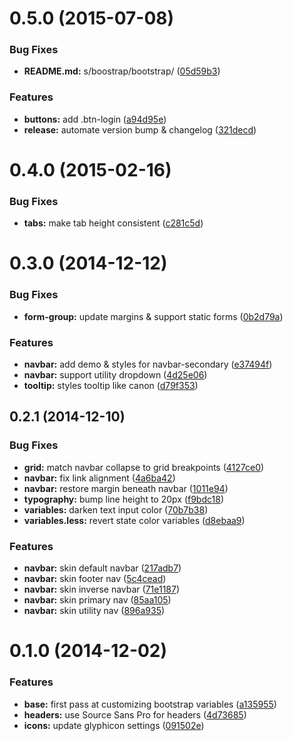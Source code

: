 <a name="0.5.0"></a>
# 0.5.0 (2015-07-08)


### Bug Fixes

* **README.md:** s/boostrap/bootstrap/ ([05d59b3](https://github.com/rackerlabs/canon-bootstrap/commit/05d59b3))

### Features

* **buttons:** add .btn-login ([a94d95e](https://github.com/rackerlabs/canon-bootstrap/commit/a94d95e))
* **release:** automate version bump & changelog ([321decd](https://github.com/rackerlabs/canon-bootstrap/commit/321decd))



<a name="0.4.0"></a>
# 0.4.0 (2015-02-16)


### Bug Fixes

* **tabs:** make tab height consistent ([c281c5d](https://github.com/rackerlabs/canon-bootstrap/commit/c281c5d))



<a name="0.3.0"></a>
# 0.3.0 (2014-12-12)


### Bug Fixes

* **form-group:** update margins & support static forms ([0b2d79a](https://github.com/rackerlabs/canon-bootstrap/commit/0b2d79a))

### Features

* **navbar:** add demo & styles for navbar-secondary ([e37494f](https://github.com/rackerlabs/canon-bootstrap/commit/e37494f))
* **navbar:** support utility dropdown ([4d25e06](https://github.com/rackerlabs/canon-bootstrap/commit/4d25e06))
* **tooltip:** styles tooltip like canon ([d79f353](https://github.com/rackerlabs/canon-bootstrap/commit/d79f353))



<a name="0.2.1"></a>
## 0.2.1 (2014-12-10)


### Bug Fixes

* **grid:** match navbar collapse to grid breakpoints ([4127ce0](https://github.com/rackerlabs/canon-bootstrap/commit/4127ce0))
* **navbar:** fix link alignment ([4a6ba42](https://github.com/rackerlabs/canon-bootstrap/commit/4a6ba42))
* **navbar:** restore margin beneath navbar ([1011e94](https://github.com/rackerlabs/canon-bootstrap/commit/1011e94))
* **typography:** bump line height to 20px ([f9bdc18](https://github.com/rackerlabs/canon-bootstrap/commit/f9bdc18))
* **variables:** darken text input color ([70b7b38](https://github.com/rackerlabs/canon-bootstrap/commit/70b7b38))
* **variables.less:** revert state color variables ([d8ebaa9](https://github.com/rackerlabs/canon-bootstrap/commit/d8ebaa9))

### Features

* **navbar:** skin default navbar ([217adb7](https://github.com/rackerlabs/canon-bootstrap/commit/217adb7))
* **navbar:** skin footer nav ([5c4cead](https://github.com/rackerlabs/canon-bootstrap/commit/5c4cead))
* **navbar:** skin inverse navbar ([71e1187](https://github.com/rackerlabs/canon-bootstrap/commit/71e1187))
* **navbar:** skin primary nav ([85aa105](https://github.com/rackerlabs/canon-bootstrap/commit/85aa105))
* **navbar:** skin utility nav ([896a935](https://github.com/rackerlabs/canon-bootstrap/commit/896a935))



<a name="0.1.0"></a>
# 0.1.0 (2014-12-02)


### Features

* **base:** first pass at customizing bootstrap variables ([a135955](https://github.com/rackerlabs/canon-bootstrap/commit/a135955))
* **headers:** use Source Sans Pro for headers ([4d73685](https://github.com/rackerlabs/canon-bootstrap/commit/4d73685))
* **icons:** update glyphicon settings ([091502e](https://github.com/rackerlabs/canon-bootstrap/commit/091502e))



